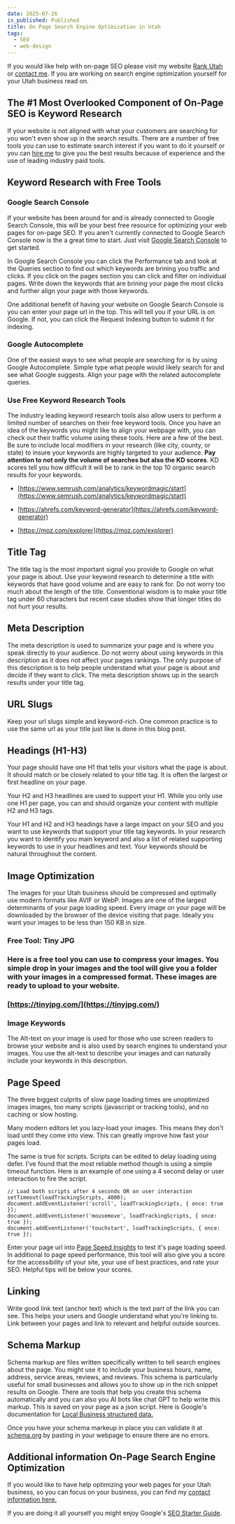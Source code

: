 ```yaml
---
date: 2025-07-26
is_published: Published
title: On Page Search Engine Optimization in Utah
tags:
  - SEO
  - web-design
---
```

If you would like help with on-page SEO please visit my website [Rank Utah](https://rankutah.com/) or [contact me](https://rankutah.com/#contact). If you are working on search engine optimization yourself for your Utah business read on.

## The #1 Most Overlooked Component of On-Page SEO is Keyword Research

If your website is not aligned with what your customers are searching for you won't even show up in the search results. There are a number of free tools you can use to estimate search interest if you want to do it yourself or you can [hire me](https://rankutah.com/#contact) to give you the best results because of experience and the use of leading industry paid tools.

## Keyword Research with Free Tools

### Google Search Console

If your website has been around for and is already connected to Google Search Console, this will be your best free resource for optimizing your web pages for on-page SEO. If you aren't currently connected to Google Search Console now is the a great time to start. Just visit [Google Search Console](https://search.google.com/) to get started.

In Google Search Console you can click the Performance tab and look at the Queries section to find out which keywords are brining you traffic and clicks. If you click on the pages section you can click and filter on individual pages. Write down the keywords that are brining your page the most clicks and further align your page with those keywords.

One additional benefit of having your website on Google Search Console is you can enter your page url in the top. This will tell you if your URL is on Google. If not, you can click the Request Indexing button to submit it for indexing.

### Google Autocomplete

One of the easiest ways to see what people are searching for is by using Google Autocomplete. Simple type what people would likely search for and see what Google suggests. Align your page with the related autocomplete queries.

### Use Free Keyword Research Tools

The industry leading keyword research tools also allow users to perform a limited number of searches on their free keyword tools. Once you have an idea of the keywords you might like to align your webpage with, you can check out their traffic volume using these tools. Here are a few of the best. Be sure to include local modifiers in your research (like city, county, or state) to insure your keywords are highly targeted to your audience. **Pay attention to not only the volume of searches but also the KD scores**. KD scores tell you how difficult it will be to rank in the top 10 organic search results for your keywords.

*   [https://www.semrush.com/analytics/keywordmagic/start](https://www.semrush.com/analytics/keywordmagic/start)
    
*   [https://ahrefs.com/keyword-generator](https://ahrefs.com/keyword-generator)
    
*   [https://moz.com/explorer](https://moz.com/explorer)
    

## Title Tag

The title tag is the most important signal you provide to Google on what your page is about. Use your keyword research to determine a title with keywords that have good volume and are easy to rank for. Do not worry too much about the length of the title. Conventional wisdom is to make your title tag under 60 characters but recent case studies show that longer titles do not hurt your results.

## Meta Description

The meta description is used to summarize your page and is where you speak directly to your audience. Do not worry about using keywords in this description as it does not affect your pages rankings. The only purpose of this description is to help people understand what your page is about and decide if they want to click. The meta description shows up in the search results under your title tag.

## URL Slugs

Keep your url slugs simple and keyword-rich. One common practice is to use the same url as your title just like is done in this blog post.

## Headings (H1-H3)

Your page should have one H1 that tells your visitors what the page is about. It should match or be closely related to your title tag. It is often the largest or first headline on your page.

Your H2 and H3 headlines are used to support your H1. While you only use one H1 per page, you can and should organize your content with multiple H2 and H3 tags.

Your H1 and H2 and H3 headings have a large impact on your SEO and you want to use keywords that support your title tag keywords. In your research you want to identify you main keyword and also a list of related supporting keywords to use in your headlines and text. Your keywords should be natural throughout the content.

## Image Optimization

The images for your Utah business should be compressed and optimally use modern formats like AVIF or WebP. Images are one of the largest determinants of your page loading speed. Every image on your page will be downloaded by the browser of the device visiting that page. Ideally you want your images to be less than 150 KB in size.

### Free Tool: Tiny JPG

### Here is a free tool you can use to compress your images. You simple drop in your images and the tool will give you a folder with your images in a compressed format. These images are ready to upload to your website.

### [https://tinyjpg.com/](https://tinyjpg.com/)

### Image Keywords

The Alt-text on your image is used for those who use screen readers to browse your website and is also used by search engines to understand your images. You use the alt-text to describe your images and can naturally include your keywords in this description.

## Page Speed

The three biggest culprits of slow page loading times are unoptimized images images, too many scripts (javascript or tracking tools), and no caching or slow hosting.

Many modern editors let you lazy-load your images. This means they don't load until they come into view. This can greatly improve how fast your pages load.

The same is true for scripts. Scripts can be edited to delay loading using defer. I've found that the most reliable method though is using a simple timeout function. Here is an example of one using a 4 second delay or user interaction to fire the script.

```
// Load both scripts after 4 seconds OR on user interaction
setTimeout(loadTrackingScripts, 4000);
document.addEventListener('scroll', loadTrackingScripts, { once: true });
document.addEventListener('mousemove', loadTrackingScripts, { once: true });
document.addEventListener('touchstart', loadTrackingScripts, { once: true }); 
```

Enter your page url into [Page Speed Insights](https://pagespeed.web.dev) to test it's page loading speed. In additional to page speed performance, this tool will also give you a score for the accessibility of your site, your use of best practices, and rate your SEO. Helpful tips will be below your scores.

## Linking

Write good link text (anchor text) which is the text part of the link you can see. This helps your users and Google understand what you're linking to. Link between your pages and link to relevant and helpful outside sources.

## Schema Markup

Schema markup are files written specifically written to tell search engines about the page. You might use it to include your business hours, name, address, service areas, reviews, and reviews. This schema is particularly useful for small businesses and allows you to show up in the rich snippet results on Google. There are tools that help you create this schema automatically and you can also you AI bots like chat GPT to help write this markup. This is saved on your page as a json script. Here is Google's documentation for [Local Business structured data.](https://developers.google.com/search/docs/appearance/structured-data/local-business)

Once you have your schema markeup in place you can validate it at [schema.org](http://schema.org) by pasting in your webpage to ensure there are no errors.

## Additional information On-Page Search Engine Optimization

If you would like to have help optimizing your web pages for your Utah business, so you can focus on your business, you can find my [contact information here.](https://rankutah.com/#contact)

If you are doing it all yourself you might enjoy Google's [SEO Starter Guide](https://developers.google.com/search/docs/fundamentals/seo-starter-guide).